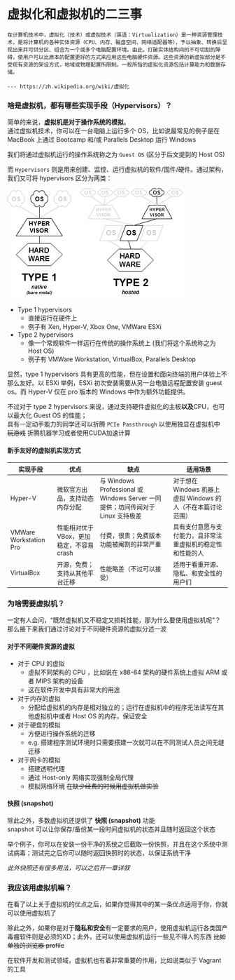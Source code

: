# 虚拟化和虚拟机的二三事

    在计算机技术中，虚拟化（技术）或虚拟技术（英语：Virtualization）是一种资源管理技术，是将计算机的各种实体资源（CPU、内存、磁盘空间、网络适配器等），予以抽象、转换后呈现出来并可供分区、组合为一个或多个电脑配置环境。由此，打破实体结构间的不可切割的障碍，使用户可以比原本的配置更好的方式来应用这些电脑硬件资源。这些资源的新虚拟部分是不受现有资源的架设方式，地域或物理配置所限制。一般所指的虚拟化资源包括计算能力和数据存储。

    --- https://zh.wikipedia.org/wiki/虚拟化

### 啥是虚拟机，都有哪些实现手段（Hypervisors）？

简单的来说，**虚拟机是对于操作系统的模拟**。  
通过虚拟机技术，你可以在一台电脑上运行多个 OS，比如说最常见的例子是在 MacBook 上通过 Bootcamp 和/或 Parallels Desktop 运行 Windows

我们将通过虚拟机运行的操作系统称之为 `Guest OS` (区分于后文提到的 Host OS)

而 `Hypervisors` 则是用来创建、监控、运行虚拟机的软件/固件/硬件。通过架构，我们又可将 hypervisors 区分为两类：

![Types of hypervisors](/assets/Virtualization/Hypervisor.png)

- Type 1 hypervisors
    - 直接运行在硬件上
    - 例子有 Xen, Hyper-V, Xbox One, VMWare ESXi
- Type 2 hypervisors
    - 像一个常规软件一样运行在传统的操作系统上 (我们将这个系统称之为 Host OS)
    - 例子有 VMWare Workstation, VirtualBox, Parallels Desktop

显然，type 1 hypervisors 具有更高的性能，但在设置和面向终端的用户体验上不那么友好。以 ESXi 举例，ESXi 初次安装需要从另一台电脑远程配置安装 guest os。而 Hyper-V 仅在 pro 版本的 Windows 中作为额外功能提供。

不过对于 type 2 hypervisors 来说，通过支持硬件虚拟化的主板**以及**CPU，也可以最大化 Guest OS 的性能；  
具有一定动手能力的同学还可以折腾 `PCIe Passthrough` 以使用独显在虚拟机中 ~~玩游戏~~ 折腾机器学习或者使用CUDA加速计算

#### 新手友好的虚拟机实现方式

| 实现手段 | 优点 | 缺点 | 适用场景 |
| ------- | ---- | --- | -------- |
| Hyper-V | 微软官方出品，支持动态内存分配 | 与 Windows Professional 或 Windows Server 一同提供；坊间传闻对于 Linux 支持极差 | 对于想在 Windows 机器上虚拟 Windows 的人（不在本篇讨论范围） |  
| VMWare Workstation Pro | 性能相对优于VBox，更加稳定，不容易crash | 付费，很贵；免费版本功能被阉割的非常严重 | 具有支付意愿与支付能力，且非常注重虚拟机的稳定性和性能的人 |
| VirtualBox | 开源，免费；支持从其他平台迁移 | 性能略差（不过可以接受） | 适用于看重开源、隐私、和安全性的用户们 |

### 为啥需要虚拟机？

一定有人会问，“既然虚拟机又不稳定又损耗性能，那为什么要使用虚拟机呢”？  
那么接下来我们通过讨论对于不同硬件资源的虚拟分述一波

#### 对于不同硬件资源的虚拟

- 对于 CPU 的虚拟
    - 虚拟不同架构的 CPU ，比如说在 x86-64 架构的硬件系统上虚拟 ARM 或者 MIPS 架构的设备
    - 这在软件开发中具有非常大的用途
- 对于内存的虚拟
    - 分配给虚拟机的内存是相对独立的；运行在虚拟机中的程序无法读写在其他虚拟机中或者 Host OS 的内存，保证安全
- 对于硬盘的模拟
    - 方便进行操作系统的迁移
    - e.g. 搭建程序测试环境时只需要搭建一次就可以在不同测试人员之间无缝迁移
- 对于网卡的模拟
    - 搭建透明代理
    - 通过 Host-only 网络实现强制全局代理
    - 模拟网络环境 ~~在缺少经费的时候用虚拟机做实验~~

#### 快照 (snapshot)

除此之外，多数虚拟机还提供了 **快照 (snapshot)** 功能  
snapshot 可以让你保存/备份某一段时间虚拟机的状态并且随时返回这个状态

举个例子，你可以在安装一份干净的系统之后截取一份快照，并且在这个系统中测试病毒；测试完之后你可以随时返回快照时的状态，以保证系统干净

*此外快照还有很多用法，可以之后开一章详叙*

### 我应该用虚拟机嘛？

在看了以上关于虚拟机的优点之后，如果你觉得其中的某一条优点适用于你，你就可以使用虚拟机了

除此之外，如果你是对于**隐私和安全**有一定要求的用户，使用虚拟机运行各类国产毒瘤软件则是必须的XD；此外，还可以使用虚拟机运行一些见不得人的东西 ~~比如单独的浏览器 profile~~

在软件开发和测试领域，虚拟机也有着非常重要的作用，比如说类似于 Vagrant 的工具
